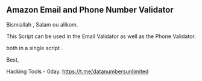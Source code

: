 ## Amazon Email and Phone Number Validator

Bismiallah , Salam ou alikom.

This Script can be used in the Email Validator as well as the Phone Validator.

both in a single script .

[^1]: install python version 3
[^2]: install pip
[^3]: install requests module using pip command "" python -m pip install requests ""

Best,

Hacking Tools - 0day. 
https://t.me/datanumbersunlimited
